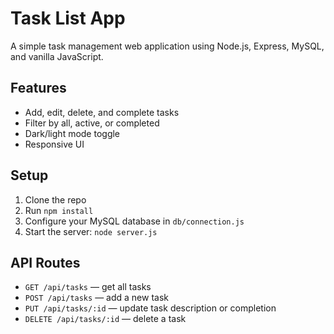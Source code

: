 # Task List App

A simple task management web application using Node.js, Express, MySQL, and vanilla JavaScript.

## Features

- Add, edit, delete, and complete tasks
- Filter by all, active, or completed
- Dark/light mode toggle
- Responsive UI

## Setup

1. Clone the repo
2. Run `npm install`
3. Configure your MySQL database in `db/connection.js`
4. Start the server: `node server.js`

## API Routes

- `GET /api/tasks` — get all tasks
- `POST /api/tasks` — add a new task
- `PUT /api/tasks/:id` — update task description or completion
- `DELETE /api/tasks/:id` — delete a task
